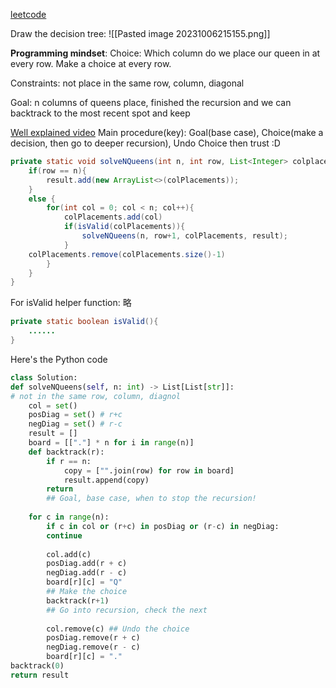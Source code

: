 [leetcode](https://leetcode.com/problems/n-queens/)

Draw the decision tree:
![[Pasted image 20231006215155.png]]

**Programming mindset**:
Choice: 
Which column do we place our queen in at every row. Make a choice at every row.

Constraints:
not place in the same row, column, diagonal

Goal:
n columns of queens place, finished the recursion and we can backtrack to the most recent spot and keep 

[Well explained video](https://www.youtube.com/watch?v=wGbuCyNpxIg&ab_channel=BackToBackSWE)
Main procedure(key): Goal(base case), Choice(make a decision, then go to deeper recursion), Undo Choice
then trust :D
```java
private static void solveNQueens(int n, int row, List<Integer> colplacements, List<List<Integer>> result){
	if(row == n){
		result.add(new ArrayList<>(colPlacements));
	}
	else {
		for(int col = 0; col < n; col++){
			colPlacements.add(col)
			if(isValid(colPlacements)){
				solveNQueens(n, row+1, colPlacements, result);
			}
	colPlacements.remove(colPlacements.size()-1)
		}
	}
}
```

For isValid helper function: 略
```java
private static boolean isValid(){
	......
}
```

Here's the Python code 
```python
class Solution:
def solveNQueens(self, n: int) -> List[List[str]]:
# not in the same row, column, diagnol
	col = set()
	posDiag = set() # r+c
	negDiag = set() # r-c
	result = []
	board = [["."] * n for i in range(n)]
	def backtrack(r):
		if r == n:
			copy = ["".join(row) for row in board]
			result.append(copy)
		return 
		## Goal, base case, when to stop the recursion!
	
	for c in range(n):
		if c in col or (r+c) in posDiag or (r-c) in negDiag:
		continue
	
		col.add(c) 
		posDiag.add(r + c)	
		negDiag.add(r - c)
		board[r][c] = "Q"
		## Make the choice	
		backtrack(r+1) 
		## Go into recursion, check the next
		
		col.remove(c) ## Undo the choice
		posDiag.remove(r + c)	
		negDiag.remove(r - c)
		board[r][c] = "."
backtrack(0)
return result
```